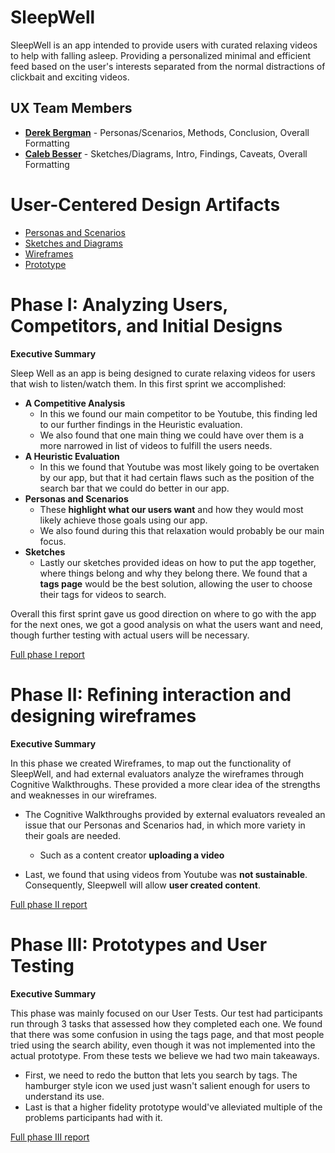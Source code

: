 # SleepWell

SleepWell is an app intended to provide users with curated relaxing videos to help with falling asleep. Providing a personalized minimal and efficient feed based on the user's interests separated from the normal distractions of clickbait and exciting videos.

## UX Team Members

* **[Derek Bergman](https://usabilityengineering.github.io/ux-portfolio-dbergman99/)** - Personas/Scenarios, Methods, Conclusion, Overall Formatting
* **[Caleb Besser](https://usabilityengineering.github.io/ux-portfolio-xenithkain/)** - Sketches/Diagrams, Intro, Findings, Caveats, Overall Formatting

# User-Centered Design Artifacts
 
* [Personas and Scenarios](personas/)
* [Sketches and Diagrams](sketches/)
* [Wireframes](wireframes/)
* [Prototype](https://xd.adobe.com/view/7076724f-8b23-48fb-8311-740cd79f68a5-2525/?fullscreen&hints=off)

# Phase I: Analyzing Users, Competitors, and Initial Designs

**Executive Summary**

Sleep Well as an app is being designed to curate relaxing videos for users that wish to listen/watch them. In this first sprint we accomplished:

- **A Competitive Analysis**
  - In this we found our main competitor to be Youtube, this finding led to our further findings in the Heuristic evaluation.
  - We also found that one main thing we could have over them is a more narrowed in list of videos to fulfill the users needs.
- **A Heuristic Evaluation**
  - In this we found that Youtube was most likely going to be overtaken by our app, but that it had certain flaws such as the position of the search bar that we could do better in our app.
- **Personas and Scenarios**
  - These **highlight what our users want** and how they would most likely achieve those goals using our app.
  - We also found during this that relaxation would probably be our main focus.
- **Sketches**
  - Lastly our sketches provided ideas on how to put the app together, where things belong and why they belong there. We found that a **tags page** would be the best solution, allowing the user to choose their tags for videos to search.

Overall this first sprint gave us good direction on where to go with the app for the next ones, we got a good analysis on what the users want and need, though further testing with actual users will be necessary.

[Full phase I report](phaseI/)

# Phase II: Refining interaction and designing wireframes

**Executive Summary**

In this phase we created Wireframes, to map out the functionality of  SleepWell, and had external evaluators analyze the wireframes through Cognitive Walkthroughs. These provided a more clear idea of the strengths and weaknesses in our wireframes. 

- The Cognitive Walkthroughs provided by external evaluators revealed an issue that our Personas and Scenarios had, in which more variety in their goals are needed. 
  - Such as a content creator **uploading a video**

- Last, we found that using videos from Youtube was **not sustainable**. Consequently, Sleepwell will allow **user created content**.

[Full phase II report](phaseII/)

# Phase III: Prototypes and User Testing

**Executive Summary**

This phase was mainly focused on our User Tests. Our test had participants run through 3 tasks that assessed how they completed each one. We found that there was some confusion in using the tags page, and that most people tried using the search ability, even though it was not implemented into the actual prototype. From these tests we believe we had two main takeaways.
- First, we need to redo the button that lets you search by tags. The hamburger style icon we used just wasn't salient enough for users to understand its use.
- Last is that a higher fidelity prototype would've alleviated multiple of the problems participants had with it.


[Full phase III report](phaseIII/)
